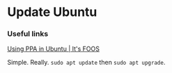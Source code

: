 # Update Ubuntu

### Useful links

[Using PPA in Ubuntu | It&#39;s FOOS](https://itsfoss.com/ppa-guide/)



Simple. Really. `sudo apt update` then `sudo apt upgrade`.
